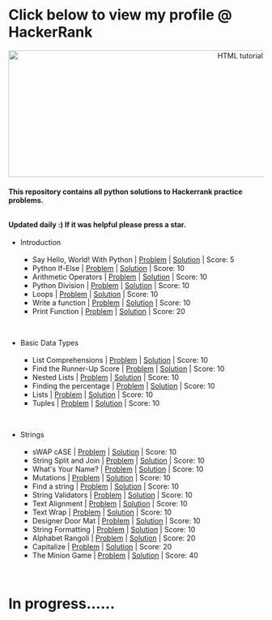 <!DOCTYPE html>
<html>
 
<body>

<h1>Click below to view my profile @ HackerRank</h1>

<p></p>

 <a align="center" href="https://www.hackerrank.com/Manoj_Suresh?hr_r=1"><img src="https://camo.githubusercontent.com/49e713e1463692beaff7b552eb60511454485659f6131286eeab9db84e91840a/68747470733a2f2f69302e77702e636f6d2f6772616473696e67616d65732e636f6d2f77702d636f6e74656e742f75706c6f6164732f323031362f30352f3835363737315f3636383232343035333139373834315f313934333639393030395f6f2e706e67" alt="HTML tutorial" style="width:900px;height:250px;"></a>
 
 <h4>This repository contains all python solutions to Hackerrank practice problems.<br><br>

  Updated daily :) If it was helpful please press a star.</h4>
 
 
 <ul>
<li>Introduction
<ul type="square"><br>
  <li>Say Hello, World! With Python | <a href="https://www.hackerrank.com/challenges/py-hello-world/problem">Problem</a> | <a href="https://github.com/manojscoder/HackerRank_Python/blob/main/Introduction/Say%20%22Hello%2C%20World!%22%20With%20Python.py">Solution</a> | Score: 5
</li>
  <li>Python If-Else | <a href="https://www.hackerrank.com/challenges/py-if-else/problem">Problem</a> | <a href="https://github.com/manojscoder/HackerRank_Python/blob/main/Introduction/Python%20If-Else.py">Solution</a> | Score: 10
</li>
<li>Arithmetic Operators | <a href="https://www.hackerrank.com/challenges/python-arithmetic-operators/problem">Problem</a> | <a href="https://github.com/manojscoder/HackerRank_Python/blob/main/Introduction/Arithmetic%20Operators.py">Solution</a> | Score: 10
</li>
<li>Python Division | <a href="https://www.hackerrank.com/challenges/python-division/problem">Problem</a> | <a href="https://github.com/manojscoder/HackerRank_Python/blob/main/Introduction/Python%3A%20Division.py">Solution</a> | Score: 10
</li>
<li>Loops | <a href="https://www.hackerrank.com/challenges/python-loops/problem">Problem</a> | <a href="https://github.com/manojscoder/HackerRank_Python/blob/main/Introduction/Loops.py">Solution</a> | Score: 10
</li>
<li>Write a function | <a href="https://www.hackerrank.com/challenges/write-a-function/problem">Problem</a> | <a href="https://github.com/manojscoder/HackerRank_Python/blob/main/Introduction/Write%20a%20function.py">Solution</a> | Score: 10
</li>
<li>Print Function | <a href="https://www.hackerrank.com/challenges/python-print/problem">Problem</a> | <a href="https://github.com/manojscoder/HackerRank_Python/blob/main/Introduction/Print%20Function.py">Solution</a> | Score: 20
</li>
 
</ul>
</li>
</ul><br>
 
 
 
 <ul>
<li>Basic Data Types
<ul type="square"><br>
  <li>List Comprehensions | <a href="https://www.hackerrank.com/challenges/list-comprehensions/problem">Problem</a> | <a href="https://github.com/manojscoder/HackerRank_Python/blob/main/Basic%20Data%20Types/List%20Comprehensions.py">Solution</a> | Score: 10
</li>
  <li>Find the Runner-Up Score | <a href="https://www.hackerrank.com/challenges/find-second-maximum-number-in-a-list/problem">Problem</a> | <a href="https://github.com/manojscoder/HackerRank_Python/blob/main/Basic%20Data%20Types/Find%20the%20Runner-Up%20Score.py">Solution</a> | Score: 10
</li>
<li>Nested Lists | <a href="https://www.hackerrank.com/challenges/nested-list/problem">Problem</a> | <a href="https://github.com/manojscoder/HackerRank_Python/blob/main/Basic%20Data%20Types/Nested%20Lists.py">Solution</a> | Score: 10
</li>
<li>Finding the percentage | <a href="https://www.hackerrank.com/challenges/finding-the-percentage/problem">Problem</a> | <a href="https://github.com/manojscoder/HackerRank_Python/blob/main/Basic%20Data%20Types/Find%20the%20percentage.py">Solution</a> | Score: 10
</li>
<li>Lists | <a href="https://www.hackerrank.com/challenges/python-lists/problem">Problem</a> | <a href="https://github.com/manojscoder/HackerRank_Python/blob/main/Basic%20Data%20Types/Lists.py">Solution</a> | Score: 10
</li>
<li>Tuples | <a href="https://www.hackerrank.com/challenges/python-tuples/problem">Problem</a> | <a href="https://github.com/manojscoder/HackerRank_Python/blob/main/Basic%20Data%20Types/Tuples.py">Solution</a> | Score: 10
</li>
 </ul></li></ul><br>
 
 <ul>
<li>Strings
<ul type="square"><br>
  <li>sWAP cASE | <a href="https://www.hackerrank.com/challenges/swap-case/problem">Problem</a> | <a href="https://github.com/manojscoder/HackerRank_Python/blob/main/Strings/sWAP%20cASE.py">Solution</a> | Score: 10
</li>
  <li>String Split and Join | <a href="https://www.hackerrank.com/challenges/python-string-split-and-join/problem">Problem</a> | <a href="https://github.com/manojscoder/HackerRank_Python/blob/main/Strings/String%20Split%20and%20Join.py">Solution</a> | Score: 10
</li>
<li>What's Your Name? | <a href="https://www.hackerrank.com/challenges/whats-your-name/problem">Problem</a> | <a href="https://github.com/manojscoder/HackerRank_Python/blob/main/Strings/What's%20Your%20Name%3F.py">Solution</a> | Score: 10
</li>
<li>Mutations | <a href="https://www.hackerrank.com/challenges/python-mutations/problem">Problem</a> | <a href="https://github.com/manojscoder/HackerRank_Python/blob/main/Strings/Mutations.py">Solution</a> | Score: 10
</li>
<li>Find a string | <a href="https://www.hackerrank.com/challenges/find-a-string/problem">Problem</a> | <a href="https://github.com/manojscoder/HackerRank_Python/blob/main/Strings/Find%20a%20string.py">Solution</a> | Score: 10
 </li>
  <li>String Validators | <a href="https://www.hackerrank.com/challenges/string-validators/problem">Problem</a> | <a href="https://github.com/manojscoder/HackerRank_Python/blob/main/Strings/String%20Validators.py">Solution</a> | Score: 10
</li>
  <li>Text Alignment | <a href="https://www.hackerrank.com/challenges/text-alignment/problem">Problem</a> | <a href="https://github.com/manojscoder/HackerRank_Python/blob/main/Strings/Text%20Alignment.py">Solution</a> | Score: 10
</li>
<li>Text Wrap | <a href="https://www.hackerrank.com/challenges/text-wrap/problem">Problem</a> | <a href="https://github.com/manojscoder/HackerRank_Python/blob/main/Strings/Text%20Wrap.py">Solution</a> | Score: 10
</li>
<li>Designer Door Mat | <a href="https://www.hackerrank.com/challenges/designer-door-mat/problem">Problem</a> | <a href="https://github.com/manojscoder/HackerRank_Python/blob/main/Strings/Designer%20door%20mat.py">Solution</a> | Score: 10
</li>
<li>String Formatting | <a href="https://www.hackerrank.com/challenges/python-string-formatting/problem">Problem</a> | <a href="https://github.com/manojscoder/HackerRank_Python/blob/main/Strings/String%20formatting.py">Solution</a> | Score: 10
 </li>
 <li>Alphabet Rangoli | <a href="https://www.hackerrank.com/challenges/alphabet-rangoli/problem">Problem</a> | <a href="https://github.com/manojscoder/HackerRank_Python/blob/main/Strings/Alphabet%20Rangoli.py">Solution</a> | Score: 20
</li>
<li>Capitalize | <a href="https://www.hackerrank.com/challenges/capitalize/problem">Problem</a> | <a href="https://github.com/manojscoder/HackerRank_Python/blob/main/Strings/Capitalize.py">Solution</a> | Score: 20
</li>
<li>The Minion Game | <a href="https://www.hackerrank.com/challenges/the-minion-game/problem">Problem</a> | <a href="https://github.com/manojscoder/HackerRank_Python/blob/main/Strings/The%20Minion%20Game.py">Solution</a> | Score: 40
</li>
 

 </ul></li></ul><br>
 
 <h1>In progress......</h1>

</body>
</html>
